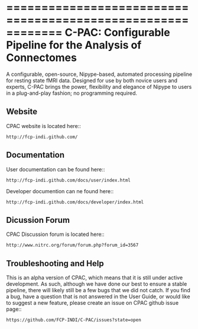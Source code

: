 ============================================================
C-PAC: Configurable Pipeline for the Analysis of Connectomes
============================================================

A configurable, open-source, Nipype-based, automated processing pipeline for resting state fMRI data. 
Designed for use by both novice users and experts, C-PAC brings the power, flexibility and elegance 
of Nipype to users in a plug-and-play fashion; no programming required.

Website
-------

CPAC website is located here::
      
    http://fcp-indi.github.com/


Documentation
-------------

User documentation can be found here::

    http://fcp-indi.github.com/docs/user/index.html

Developer documention can ne found here::
    
    http://fcp-indi.github.com/docs/developer/index.html


Dicussion Forum
---------------

CPAC Discussion forum is located here::

    http://www.nitrc.org/forum/forum.php?forum_id=3567

Troubleshooting and Help
------------------------

This is an alpha version of CPAC, which means that it is still under active development. As such, although we have done our best to ensure a stable pipeline, 
there will likely still be a few bugs that we did not catch. If you find a bug, have a question that is not answered in the User Guide, or would like to suggest a new feature, 
please create an issue on CPAC github issue page::

    https://github.com/FCP-INDI/C-PAC/issues?state=open
